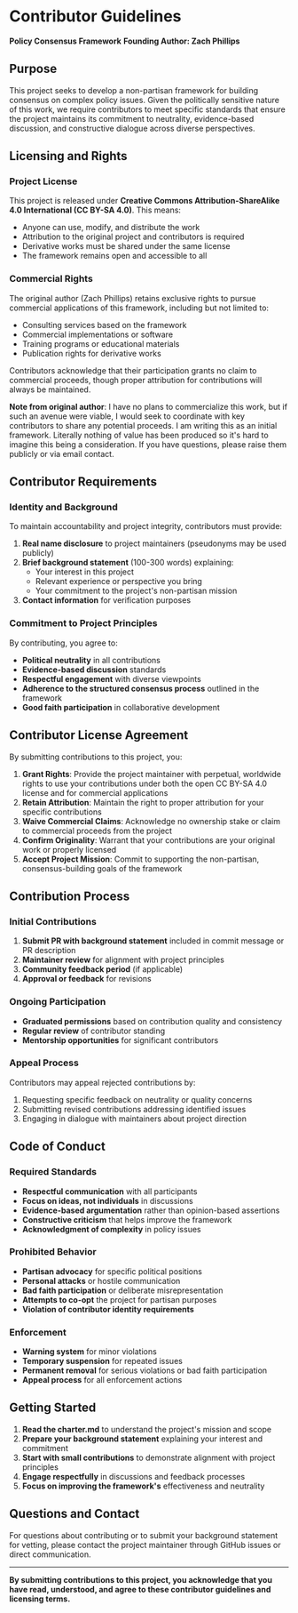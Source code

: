 # Contributor Guidelines

**Policy Consensus Framework**
**Founding Author: Zach Phillips**

## Purpose

This project seeks to develop a non-partisan framework for building consensus on complex policy issues. Given the politically sensitive nature of this work, we require contributors to meet specific standards that ensure the project maintains its commitment to neutrality, evidence-based discussion, and constructive dialogue across diverse perspectives.

## Licensing and Rights

### Project License
This project is released under **Creative Commons Attribution-ShareAlike 4.0 International (CC BY-SA 4.0)**. This means:
- Anyone can use, modify, and distribute the work
- Attribution to the original project and contributors is required
- Derivative works must be shared under the same license
- The framework remains open and accessible to all

### Commercial Rights
The original author (Zach Phillips) retains exclusive rights to pursue commercial applications of this framework, including but not limited to:
- Consulting services based on the framework
- Commercial implementations or software
- Training programs or educational materials
- Publication rights for derivative works

Contributors acknowledge that their participation grants no claim to commercial proceeds, though proper attribution for contributions will always be maintained.

**Note from original author**: I have no plans to commercialize this work, but if such an avenue were viable, I would seek to coordinate with key contributors to share any potential proceeds. I am writing this as an initial framework. Literally nothing of value has been produced so it's hard to imagine this being a consideration. If you have questions, please raise them publicly or via email contact.

## Contributor Requirements

### Identity and Background
To maintain accountability and project integrity, contributors must provide:

1. **Real name disclosure** to project maintainers (pseudonyms may be used publicly)
2. **Brief background statement** (100-300 words) explaining:
   - Your interest in this project
   - Relevant experience or perspective you bring
   - Your commitment to the project's non-partisan mission
3. **Contact information** for verification purposes

### Commitment to Project Principles
By contributing, you agree to:
- **Political neutrality** in all contributions
- **Evidence-based discussion** standards
- **Respectful engagement** with diverse viewpoints
- **Adherence to the structured consensus process** outlined in the framework
- **Good faith participation** in collaborative development

## Contributor License Agreement

By submitting contributions to this project, you:

1. **Grant Rights**: Provide the project maintainer with perpetual, worldwide rights to use your contributions under both the open CC BY-SA 4.0 license and for commercial applications
2. **Retain Attribution**: Maintain the right to proper attribution for your specific contributions
3. **Waive Commercial Claims**: Acknowledge no ownership stake or claim to commercial proceeds from the project
4. **Confirm Originality**: Warrant that your contributions are your original work or properly licensed
5. **Accept Project Mission**: Commit to supporting the non-partisan, consensus-building goals of the framework

## Contribution Process

### Initial Contributions
1. **Submit PR with background statement** included in commit message or PR description
2. **Maintainer review** for alignment with project principles
3. **Community feedback period** (if applicable)
4. **Approval or feedback** for revisions

### Ongoing Participation
- **Graduated permissions** based on contribution quality and consistency
- **Regular review** of contributor standing
- **Mentorship opportunities** for significant contributors

### Appeal Process
Contributors may appeal rejected contributions by:
1. Requesting specific feedback on neutrality or quality concerns
2. Submitting revised contributions addressing identified issues
3. Engaging in dialogue with maintainers about project direction

## Code of Conduct

### Required Standards
- **Respectful communication** with all participants
- **Focus on ideas, not individuals** in discussions
- **Evidence-based argumentation** rather than opinion-based assertions
- **Constructive criticism** that helps improve the framework
- **Acknowledgment of complexity** in policy issues

### Prohibited Behavior
- **Partisan advocacy** for specific political positions
- **Personal attacks** or hostile communication
- **Bad faith participation** or deliberate misrepresentation
- **Attempts to co-opt** the project for partisan purposes
- **Violation of contributor identity requirements**

### Enforcement
- **Warning system** for minor violations
- **Temporary suspension** for repeated issues
- **Permanent removal** for serious violations or bad faith participation
- **Appeal process** for all enforcement actions

## Getting Started

1. **Read the charter.md** to understand the project's mission and scope
2. **Prepare your background statement** explaining your interest and commitment
3. **Start with small contributions** to demonstrate alignment with project principles
4. **Engage respectfully** in discussions and feedback processes
5. **Focus on improving the framework's** effectiveness and neutrality

## Questions and Contact

For questions about contributing or to submit your background statement for vetting, please contact the project maintainer through GitHub issues or direct communication.

---

**By submitting contributions to this project, you acknowledge that you have read, understood, and agree to these contributor guidelines and licensing terms.**
